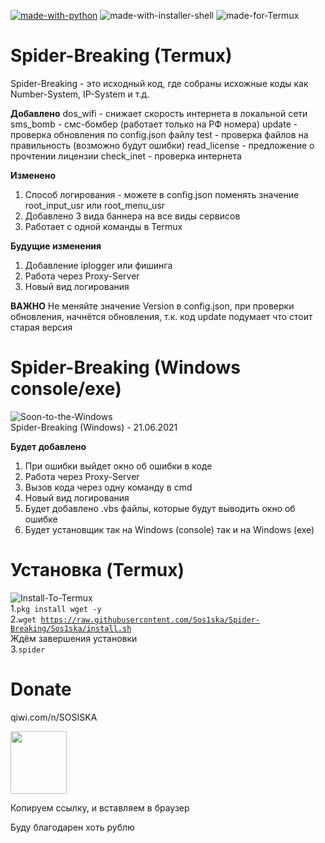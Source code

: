 [![made-with-python](https://img.shields.io/badge/Made%20with-Python-1f425f.svg)](https://www.python.org/)
![made-with-installer-shell](https://img.shields.io/badge/Made-Installer%20to%20Shell-green)
![made-for-Termux](https://img.shields.io/badge/Made-For%20Termux-red) 
# Spider-Breaking (Termux)
Spider-Breaking - это исходный код, где собраны исхожные коды как Number-System, IP-System и т.д.

****Добавлено****
dos_wifi - снижает скорость интернета в локальной сети
sms_bomb - смс-бомбер (работает только на РФ номера)
update - проверка обновления по config.json файлу
test - проверка файлов на правильность (возможно будут ошибки)
read_license - предложение о прочтении лицензии
check_inet - проверка интернета

****Изменено****
1. Способ логирования - можете в config.json поменять значение root_input_usr или root_menu_usr
2. Добавлено 3 вида баннера на все виды сервисов
3. Работает с одной команды в Termux

****Будущие изменения****
1. Добавление iplogger или фишинга
2. Работа через Proxy-Server
3. Новый вид логирования

****ВАЖНО****
Не меняйте значение Version в config.json, при проверки обновления, начнётся обновления, т.к. код update подумает что стоит старая версия

# Spider-Breaking (Windows console/exe)
![Soon-to-the-Windows](https://img.shields.io/badge/Soon%20to-The%20Windows-blue) <br>
Spider-Breaking (Windows) - 21.06.2021

****Будет добавлено****
1. При ошибки выйдет окно об ошибки в коде
2. Работа через Proxy-Server
3. Вызов кода через одну команду в cmd
4. Новый вид логирования
5. Будет добавлено .vbs файлы, которые будут выводить окно об ошибке
6. Будет установщик так на Windows (console) так и на Windows (exe)

# Установка (Termux)
![Install-To-Termux](https://img.shields.io/badge/Install-For%20Termux-red)<br>
1.<code>pkg install wget -y</code><br>
2.<code>wget https://raw.githubusercontent.com/Sos1ska/Spider-Breaking/Sos1ska/install.sh</code><br>
Ждём завершения установки<br>
3.<code>spider</code><br>

# Donate 

qiwi.com/n/SOSISKA 
                  
<img src="https://static.qiwi.com/img/qiwi_com/header/qiwi-wallet-logo.svg" width="90" height="100">



Копируем ссылку, и вставляем в браузер

Буду благодарен хоть рублю
